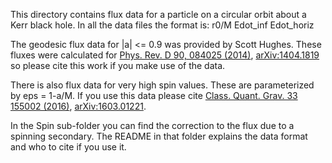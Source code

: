 This directory contains flux data for a particle on a circular orbit about a Kerr black hole.  In all the data files the format is: r0/M   Edot_inf   Edot_horiz

The geodesic flux data for |a| <= 0.9 was provided by Scott Hughes. These fluxes were calculated for [Phys. Rev. D 90, 084025 (2014)](https://journals.aps.org/prd/abstract/10.1103/PhysRevD.90.084025), [arXiv:1404.1819](https://arxiv.org/abs/1404.1819) so please cite this work if you make use of the data.

There is also flux data for very high spin values. These are parameterized by eps = 1-a/M. If you use this data please cite [Class. Quant. Grav. 33 155002 (2016)](http://iopscience.iop.org/article/10.1088/0264-9381/33/15/155002/meta), [arXiv:1603.01221](https://arxiv.org/abs/1603.01221).

In the Spin sub-folder you can find the correction to the flux due to a spinning secondary. The README in that folder explains the data format and who to cite if you use it.